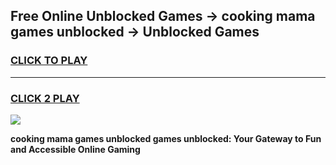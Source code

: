 
## Free Online Unblocked Games → cooking mama games unblocked → Unblocked Games
<h3>
<a href="https://premium.freeplayer.one?title=cooking_mama_games_unblocked&ref=21F">CLICK TO PLAY</a></h3>
<hr>

<h3>
<a href="https://premium.freeplayer.one?title=cooking_mama_games_unblocked&ref=21F">CLICK 2 PLAY</a>
  
</h3>

<a href="https://premium.freeplayer.one?title=cooking_mama_games_unblocked&ref=21F/"><img src="https://clearcache.store/games.png"></a>


**cooking mama games unblocked games unblocked: Your Gateway to Fun and Accessible Online Gaming**
